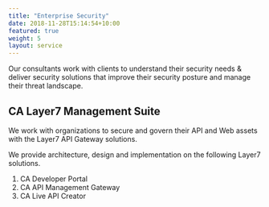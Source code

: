 ```yaml
---
title: "Enterprise Security"
date: 2018-11-28T15:14:54+10:00
featured: true
weight: 5
layout: service
---
```


Our consultants work with clients to understand their security needs & deliver security solutions
that improve their security posture and manage their threat landscape. 

## CA Layer7 Management Suite

We work with organizations to secure and govern their API and Web assets with
the Layer7 API Gateway solutions. 

We provide architecture, design and implementation on the following Layer7 solutions.

1. CA Developer Portal
2. CA API Management Gateway
3. CA Live API Creator

